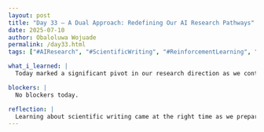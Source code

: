 ```yaml
---
layout: post
title: "Day 33 – A Dual Approach: Redefining Our AI Research Pathways"
date: 2025-07-10
author: Obaloluwa Wojuade
permalink: /day33.html
tags: ["#AIResearch", "#ScientificWriting", "#ReinforcementLearning", "#ProjectPivot", "#SAIRI25", "#FinishStrong"]

what_i_learned: |
  Today marked a significant pivot in our research direction as we continued refining our final approach to the project. I also attended a session on scientific writing, where I learned how to communicate complex ideas clearly, structure research papers effectively, and use concise language in technical documentation.

blockers: |
  No blockers today.

reflection: |
  Learning about scientific writing came at the right time as we prepare to document everything we’ve been building. I’m more aware now of how important it is to explain not just what the model does, but why it matters. With our pivot underway, I’m committed to finishing the project strong and ensuring our final paper communicates our work clearly and impactfully.
---
```

